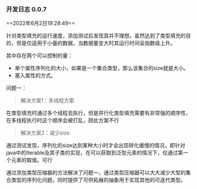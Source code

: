 ###  开发日志 0.0.7

==2022年6月2日19:28:49==

​	针对类型填充的运行速度，添加测试后发现其并不理想。虽然达到了类型填充的目的，但是仅适用于小量的数据，当数据量变大时其运行时间呈指数级上升。

其中存在两个可以控制的量：

- 单个属性序列化的大小，如果是一个集合类型，那么该集合的size就是大小。
- 塞入属性的方式。

问题一：

> 解决方案1：多线程方案

​	在类型填充时通过多个线程去执行，但是并行化类型填充需要有非常强的顺序性，在多线程执行时这个顺序会被打乱，顾此方案不行

> 解决方案2：减少size

​	通过测试发现，序列化的size达到某种大小时才会出现转化缓慢的情况，即针对java中的Iterable及其子类的实现，在可以获取到泛型元素的情况下，仅通过第一个元素的取值。可行

通过添加类型压缩器的方法解决了问题一，通过类型压缩器可以大大减少大型的集合类型的序列化问题，同时提供了可供拓展的抽象用于实现其他的可迭代类型。





